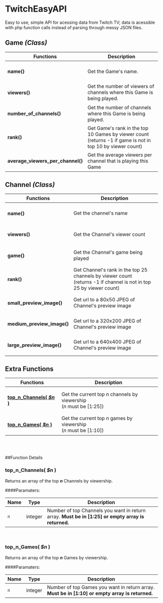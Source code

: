 TwitchEasyAPI
=============

Easy to use, simple API for acessing data from Twitch TV; data is acessible with php function calls instead of parsing through messy JSON files.


##  Game  <i>(Class)</i>

| Functions | Description |
| ---- | --------------- |
| <h4>name()</h4> | Get the Game's name. |
| <h4>viewers()</h4> | Get the number of viewers of channels where this Game is being played. |
| <h4>number_of_channels()</h4> | Get the number of channels where this Game is being played. |
| <h4>rank()</h4> | Get Game's rank in the top 10 Games by viewer count <br/> (returns -1 if game is not in top 10 by viewer count)|
| <h4>average_viewers_per_channel()</h4> | Get the average viewers per channel that is playing this Game |


## Channel <i>(Class)</i>

| Functions | Description |
| ---- | --------------- |
| <h4>name()</h4> | Get the channel's name |
| <h4>viewers()</h4> | Get the Channel's viewer count |
| <h4>game()</h4> | Get the Channel's game being played |
| <h4>rank()</h4> | Get Channel's rank in the top 25 channels by viewer count <br/> (returns -1 if channel is not in top 25 by viewer count)|
| <h4>small_preview_image()</h4> | Get url to a 80x50 JPEG of Channel's preview image |
| <h4>medium_preview_image()</h4> | Get url to a 320x200 JPEG of Channel's preview image |
| <h4>large_preview_image()</h4> | Get url to a 640x400 JPEG of Channel's preview image |


## Extra Functions

| Functions | Description |
| ---- | --------------- |
| <h4>[top_n_Channels( <i>$n</i> )](#topChannels)</h4> | Get the current top <i>n</i> channels by viewership <br/> (<i>n</i> must be [1:25])|
| <h4>[top_n_Games( <i>$n</i> )](#topGames)</h4> | Get the current top <i>n</i> games by viewership <br/> (<i>n</i> must be [1:10])|


<br /><br />

##Function Details <br />

### <a name='topChannels'>top_n_Channels( <i>$n</i> )
Returns an array of the top <b><i>n</i></b> Channels by viewership.

####Paramaters:
<table>
    <thead>
        <tr>
            <th>Name</th>
            <th width="50">Type</th>
            <th width=100%>Description</th>
        </tr>
    </thead>
    <tbody>
        <tr>
            <td><code>n</code></td>
            <td>integer</td>
            <td>Number of top Channels you want in return array. <b>Must be in [1:25] or empty array is returned.</b></td>
        </tr>
    </tbody>
</table> <br />



### <a name='topGames'>top_n_Games( <i>$n</i> )
Returns an array of the top <b><i>n</i></b> Games by viewership.

####Paramaters:
<table>
    <thead>
        <tr>
            <th>Name</th>
            <th width="50">Type</th>
            <th width=100%>Description</th>
        </tr>
    </thead>
    <tbody>
        <tr>
            <td><code>n</code></td>
            <td>integer</td>
            <td>Number of top Games you want in return array. <b>Must be in [1:10] or empty array is returned.</b></td>
        </tr>
    </tbody>
</table> <br />

